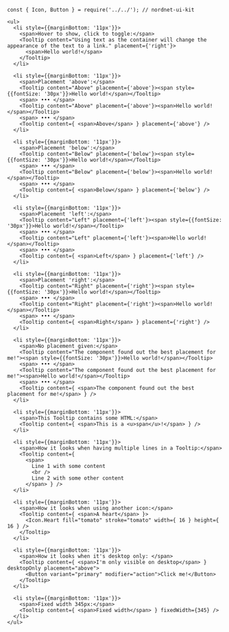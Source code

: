     const { Icon, Button } = require('../../'); // nordnet-ui-kit

    <ul>
      <li style={{marginBottom: '11px'}}>
        <span>Hover to show, click to toggle:</span>
        <Tooltip content="Using text as the container will change the appearance of the text to a link." placement={'right'}>
          <span>Hello world!</span>
        </Tooltip>
      </li>

      <li style={{marginBottom: '11px'}}>
        <span>Placement 'above':</span>
        <Tooltip content="Above" placement={'above'}><span style={{fontSize: '30px'}}>Hello world!</span></Tooltip>
        <span> ••• </span>
        <Tooltip content="Above" placement={'above'}><span>Hello world!</span></Tooltip>
        <span> ••• </span>
        <Tooltip content={ <span>Above</span> } placement={'above'} />
      </li>

      <li style={{marginBottom: '11px'}}>
        <span>Placement 'below':</span>
        <Tooltip content="Below" placement={'below'}><span style={{fontSize: '30px'}}>Hello world!</span></Tooltip>
        <span> ••• </span>
        <Tooltip content="Below" placement={'below'}><span>Hello world!</span></Tooltip>
        <span> ••• </span>
        <Tooltip content={ <span>Below</span> } placement={'below'} />
      </li>

      <li style={{marginBottom: '11px'}}>
        <span>Placement 'left':</span>
        <Tooltip content="Left" placement={'left'}><span style={{fontSize: '30px'}}>Hello world!</span></Tooltip>
        <span> ••• </span>
        <Tooltip content="Left" placement={'left'}><span>Hello world!</span></Tooltip>
        <span> ••• </span>
        <Tooltip content={ <span>Left</span> } placement={'left'} />
      </li>

      <li style={{marginBottom: '11px'}}>
        <span>Placement 'right':</span>
        <Tooltip content="Right" placement={'right'}><span style={{fontSize: '30px'}}>Hello world!</span></Tooltip>
        <span> ••• </span>
        <Tooltip content="Right" placement={'right'}><span>Hello world!</span></Tooltip>
        <span> ••• </span>
        <Tooltip content={ <span>Right</span> } placement={'right'} />
      </li>

      <li style={{marginBottom: '11px'}}>
        <span>No placement given:</span>
        <Tooltip content="The component found out the best placement for me!"><span style={{fontSize: '30px'}}>Hello world!</span></Tooltip>
        <span> ••• </span>
        <Tooltip content="The component found out the best placement for me!"><span>Hello world!</span></Tooltip>
        <span> ••• </span>
        <Tooltip content={ <span>The component found out the best placement for me!</span> } />
      </li>

      <li style={{marginBottom: '11px'}}>
        <span>This Tooltip contains some HTML:</span>
        <Tooltip content={ <span>This is a <u>span</u>!</span> } />
      </li>

      <li style={{marginBottom: '11px'}}>
        <span>How it looks when having multiple lines in a Tooltip:</span>
        <Tooltip content={
          <span>
            Line 1 with some content
            <br />
            Line 2 with some other content
          </span> } />
      </li>

      <li style={{marginBottom: '11px'}}>
        <span>How it looks when using another icon:</span>
        <Tooltip content={ <span>A heart</span> }>
          <Icon.Heart fill="tomato" stroke="tomato" width={ 16 } height={ 16 } />
        </Tooltip>
      </li>

      <li style={{marginBottom: '11px'}}>
        <span>How it looks when it's desktop only: </span>
        <Tooltip content={ <span>I'm only visible on desktop</span> } desktopOnly placement="above">
          <Button variant="primary" modifier="action">Click me!</Button>
        </Tooltip>
      </li>

      <li style={{marginBottom: '11px'}}>
        <span>Fixed width 345px:</span>
        <Tooltip content={ <span>Fixed width</span> } fixedWidth={345} />
      </li>
    </ul>
